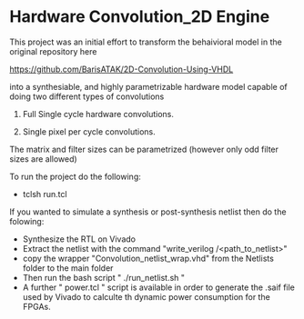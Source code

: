 # Hardware Convolution_2D Engine

This project was an initial effort to transform the behaivioral model in the original repository here

https://github.com/BarisATAK/2D-Convolution-Using-VHDL

into a synthesiable, and highly parametrizable hardware model capable of doing two different types of convolutions

1) Full Single cycle hardware convolutions.

2) Single pixel per cycle convolutions.

The matrix and filter sizes can be parametrized (however only odd filter sizes are allowed)

To run the project do the following:

- tclsh run.tcl

If you wanted to simulate a synthesis or post-synthesis netlist then do the folowing:

- Synthesize the RTL on Vivado
- Extract the netlist with the command "write_verilog /<path_to_netlist>"
- copy the wrapper "Convolution_netlist_wrap.vhd" from the Netlists folder to the main folder
- Then run the bash script " ./run_netlist.sh "
- A further " power.tcl " script is available in order to generate the .saif file used by Vivado to calculte th dynamic power consumption for the FPGAs.
